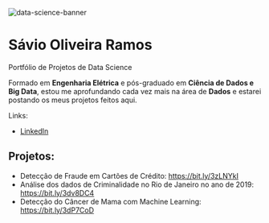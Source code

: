 ![data-science-banner](https://user-images.githubusercontent.com/88800541/171341328-13934da0-7ac5-4733-8c26-2f13d9b567a9.jpg)

# Sávio Oliveira Ramos
Portfólio de Projetos de Data Science

Formado em **Engenharia Elétrica** e pós-graduado em **Ciência de Dados e Big Data**, estou me aprofundando cada vez mais na área de **Dados** e estarei postando os meus projetos feitos aqui.

Links:

  * [LinkedIn](https://www.linkedin.com/in/savioramos)

## Projetos:

  * Detecção de Fraude em Cartões de Crédito: https://bit.ly/3zLNYkI
  * Análise dos dados de Criminalidade no Rio de Janeiro no ano de 2019: https://bit.ly/3dv8DC4
  * Detecção do Câncer de Mama com Machine Learning: https://bit.ly/3dP7CoD
 
